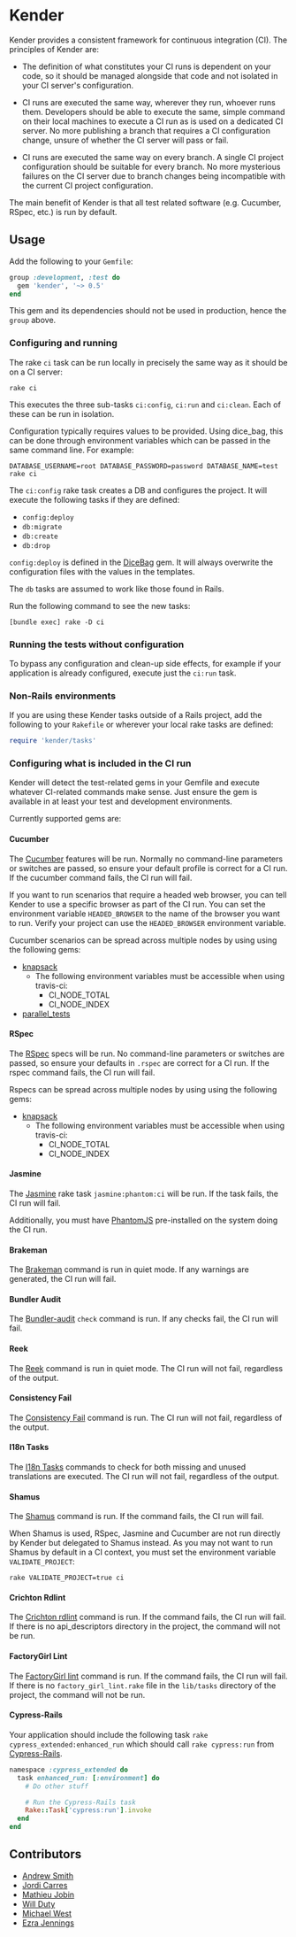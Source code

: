 # Kender

Kender provides a consistent framework for continuous integration (CI). The
principles of Kender are:

* The definition of what constitutes your CI runs is dependent on your code, so
  it should be managed alongside that code and not isolated in your CI server's
  configuration.

* CI runs are executed the same way, wherever they run, whoever runs them.
  Developers should be able to execute the same, simple command on their local
  machines to execute a CI run as is used on a dedicated CI server. No more
  publishing a branch that requires a CI configuration change, unsure of whether
  the CI server will pass or fail.

* CI runs are executed the same way on every branch. A single CI project
  configuration should be suitable for every branch. No more mysterious failures
  on the CI server due to branch changes being incompatible with the current CI
  project configuration.


The main benefit of Kender is that all test related software (e.g. Cucumber, RSpec, etc.) is run by default.

## Usage

Add the following to your `Gemfile`:

```ruby
group :development, :test do
  gem 'kender', '~> 0.5'
end
```

This gem and its dependencies should not be used in production, hence the `group` above.


### Configuring and running

The rake `ci` task can be run locally in precisely the same way as it should be on a CI server:

```
rake ci
```

This executes the three sub-tasks `ci:config`, `ci:run` and `ci:clean`. Each of these can be run in isolation.

Configuration typically requires values to be provided. Using dice_bag, this can
be done through environment variables which can be passed in the same command line. For example:

```
DATABASE_USERNAME=root DATABASE_PASSWORD=password DATABASE_NAME=test rake ci
```

The `ci:config` rake task creates a DB and configures the project.
It will execute the following tasks if they are defined:

* `config:deploy`
* `db:migrate`
* `db:create`
* `db:drop`

`config:deploy` is defined in the [DiceBag][db] gem.
It will always overwrite the configuration files with the values in the templates.

[db]: https://github.com/mdsol/dice_bag

The `db` tasks are assumed to work like those found in Rails.

Run the following command to see the new tasks:

```
[bundle exec] rake -D ci
```


### Running the tests without configuration

To bypass any configuration and clean-up side effects, for example if your
application is already configured, execute just the `ci:run` task.


### Non-Rails environments

If you are using these Kender tasks outside of a Rails project, add the following to
your `Rakefile` or wherever your local rake tasks are defined:

```ruby
require 'kender/tasks'
```


### Configuring what is included in the CI run

Kender will detect the test-related gems in your Gemfile and execute whatever
CI-related commands make sense. Just ensure the gem is available in at least
your test and development environments.


Currently supported gems are:

#### Cucumber

The [Cucumber][c] features will be run. Normally no command-line parameters or switches
are passed, so ensure your default profile is correct for a CI run. If the
cucumber command fails, the CI run will fail.

If you want to run scenarios that require a headed web browser, you can tell Kender
to use a specific browser as part of the CI run. You can set the environment
variable `HEADED_BROWSER` to the name of the browser you want to run. Verify your project
can use the `HEADED_BROWSER` environment variable.

Cucumber scenarios can be spread across multiple nodes by using using the following gems:
- [knapsack](https://github.com/ArturT/knapsack)
  - The following environment variables must be accessible when using travis-ci:
    - CI_NODE_TOTAL
    - CI_NODE_INDEX
- [parallel_tests](https://github.com/grosser/parallel_tests)

[c]: https://github.com/cucumber/cucumber

#### RSpec

The [RSpec][r] specs will be run. No command-line parameters or switches are
passed, so ensure your defaults in `.rspec` are correct for a CI run. If the
rspec command fails, the CI run will fail.

Rspecs can be spread across multiple nodes by using using the following gems:
- [knapsack](https://github.com/ArturT/knapsack)
  - The following environment variables must be accessible when using travis-ci:
    - CI_NODE_TOTAL
    - CI_NODE_INDEX

[r]: https://github.com/rspec/rspec

#### Jasmine

The [Jasmine][j] rake task `jasmine:phantom:ci` will be run. If the task fails,
the CI run will fail.

Additionally, you must have [PhantomJS][ph] pre-installed on the system doing
the CI run.

[j]: https://github.com/pivotal/jasmine-gem
[ph]: http://phantomjs.org/

#### Brakeman

The [Brakeman][b] command is run in quiet mode. If any warnings are generated,
the CI run will fail.

[b]: http://brakemanscanner.org/

#### Bundler Audit

The [Bundler-audit][a] `check` command is run. If any checks fail, the CI run
will fail.

[a]: https://github.com/postmodern/bundler-audit

#### Reek

The [Reek][r] command is run in quiet mode. The CI run will not fail, regardless
of the output.

[r]: https://github.com/troessner/reek

#### Consistency Fail

The [Consistency Fail][cf] command is run. The CI run will not fail, regardless
of the output.

[cf]: https://github.com/trptcolin/consistency_fail/

#### I18n Tasks

The [I18n Tasks][i] commands to check for both missing and unused translations are executed.
The CI run will not fail, regardless of the output.

[i]: https://github.com/glebm/i18n-tasks

#### Shamus

The [Shamus][s] command is run. If the command fails, the CI run will fail.

When Shamus is used, RSpec, Jasmine and Cucumber are not run directly by Kender
but delegated to Shamus instead. As you may not want to run Shamus by default in
a CI context, you must set the environment variable `VALIDATE_PROJECT`:

```
rake VALIDATE_PROJECT=true ci
```

[s]: https://github.com/mdsol/shamus

#### Crichton Rdlint

The [Crichton rdlint][cr] command is run.  If the command fails, the CI run will fail.
If there is no api_descriptors directory in the project, the command will not be run.

[cr]: https://github.com/mdsol/crichton/blob/develop/doc/lint.md

#### FactoryGirl Lint

The [FactoryGirl lint][fgl] command is run. If the command fails, the CI run will fail.
If there is no `factory_girl_lint.rake` file in the `lib/tasks` directory of the project, the command will not be run.

[fgl]: https://github.com/thoughtbot/factory_girl/blob/master/GETTING_STARTED.md#linting-factories

#### Cypress-Rails

Your application should include the following task `rake cypress_extended:enhanced_run`
which should call `rake cypress:run` from [Cypress-Rails][cypress].

```ruby
namespace :cypress_extended do
  task enhanced_run: [:environment] do
    # Do other stuff

    # Run the Cypress-Rails task
    Rake::Task['cypress:run'].invoke
  end
end
```

[cypress]: https://github.com/testdouble/cypress-rails


## Contributors

* [Andrew Smith](https://github.com/asmith-mdsol)
* [Jordi Carres](https://github.com/jcarres-mdsol)
* [Mathieu Jobin](https://github.com/mjobin-mdsol)
* [Will Duty](https://github.com/wdutymdsol)
* [Michael West](https://github.com/miwest929)
* [Ezra Jennings](https://github.com/ejennings-mdsol)
